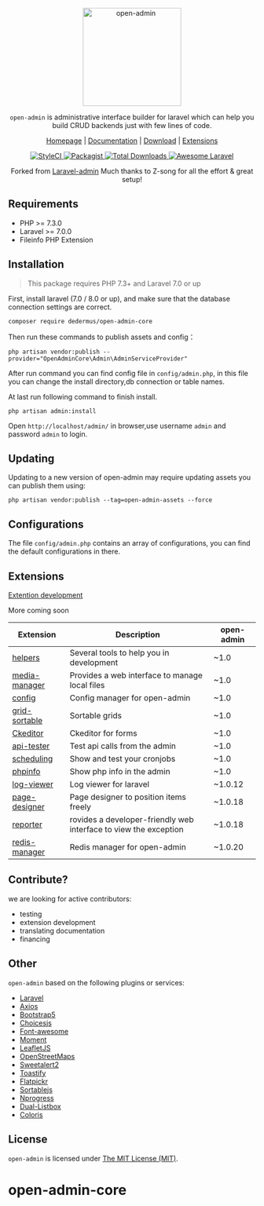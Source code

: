 <p align="center">
<a href="https://open-admin.org/">
<img src="https://open-admin.org/gfx/logo.png" alt="open-admin" style="height:200px;background:transparent;">
</a>
</p>

<p align="center"><code>open-admin</code> is administrative interface builder for laravel which can help you build CRUD backends just with few lines of code.</p>

<p align="center">
<a href="https://open-admin.org">Homepage</a> |
<a href="https://open-admin.org/docs">Documentation</a> |
<a href="https://github.com/open-admin-org/open-admin">Download</a> |
<a href="https://github.com/open-admin-org?tab=repositories">Extensions</a>
</p>

<p align="center">
    <a href="https://styleci.io/repos/365864806">
        <img src="https://styleci.io/repos/365864806/shield" alt="StyleCI">
    </a>
    <a href="https://packagist.org/packages/open-admin-org/open-admin">
        <img src="https://img.shields.io/github/license/open-admin-org/open-admin.svg?style=flat-square&color=brightgreen" alt="Packagist">
    </a>
    <a href="https://packagist.org/packages/open-admin-org/open-admin">
        <img src="https://img.shields.io/packagist/dt/open-admin-org/open-admin.svg?style=flat-square" alt="Total Downloads">
    </a>
    <a href="https://github.com/open-admin-org/open-admin">
        <img src="https://img.shields.io/badge/Awesome-Laravel-brightgreen.svg?style=flat-square" alt="Awesome Laravel">
    </a>
<!--
    <a href="#backers" alt="sponsors on Open Collective">
        <img src="https://opencollective.com/open-admin/backers/badge.svg?style=flat-square" />
    </a>
    <a href="https://www.paypal.me/wishbone-prductions" alt="Paypal donate">
        <img src="https://img.shields.io/badge/Donate-Paypal-green.svg?style=flat-square" />
    </a>-->
</div>

<p align="center">
    Forked from <a href="https://github.com/z-song/laravel-admin">Laravel-admin</a> Much thanks to Z-song for all the effort & great setup!
</p>


Requirements
------------
 - PHP >= 7.3.0
 - Laravel >= 7.0.0
 - Fileinfo PHP Extension

Installation
------------

> This package requires PHP 7.3+ and Laravel 7.0 or up

First, install laravel (7.0 / 8.0 or up), and make sure that the database connection settings are correct.

```
composer require dedermus/open-admin-core
```

Then run these commands to publish assets and config：

```
php artisan vendor:publish --provider="OpenAdminCore\Admin\AdminServiceProvider"
```
After run command you can find config file in `config/admin.php`, in this file you can change the install directory,db connection or table names.

At last run following command to finish install.
```
php artisan admin:install
```

Open `http://localhost/admin/` in browser,use username `admin` and password `admin` to login.

Updating
------------
Updating to a new version of open-admin may require updating assets you can publish them using:
```
php artisan vendor:publish --tag=open-admin-assets --force
```

Configurations
------------
The file `config/admin.php` contains an array of configurations, you can find the default configurations in there.

## Extensions
<a href="https://open-admin.org/docs/en/extension-development">Extention development</a>

More coming soon

| Extension                                                        | Description                              | open-admin                              |
| ---------------------------------------------------------------- | ---------------------------------------- |---------------------------------------- |
| [helpers](https://github.com/open-admin-org/helpers)             | Several tools to help you in development | ~1.0 |
| [media-manager](https://github.com/open-admin-org/media-manager) | Provides a web interface to manage local files          | ~1.0 |
| [config](https://github.com/open-admin-org/config)               | Config manager for open-admin            |~1.0 |
| [grid-sortable](https://github.com/open-admin-org/grid-sortable) | Sortable grids                           |~1.0 |
| [Ckeditor](https://github.com/open-admin-org/ckeditor)           | Ckeditor for forms                       |~1.0 |
| [api-tester](https://github.com/open-admin-org/api-tester)       | Test api calls from the admin            |~1.0 |
| [scheduling](https://github.com/open-admin-org/scheduling)       | Show and test your cronjobs              |~1.0 |
| [phpinfo](https://github.com/open-admin-org/phpinfo)             | Show php info in the admin               |~1.0 |
| [log-viewer](https://github.com/open-admin-org/log-viewer)       | Log viewer for laravel                   |~1.0.12 |
| [page-designer](https://github.com/open-admin-org/page-designer) | Page designer to position items freely   |~1.0.18 |
| [reporter](https://github.com/open-admin-org/reporter)           | rovides a developer-friendly web interface to view the exception    |~1.0.18 |
| [redis-manager](https://github.com/open-admin-org/redis-manager) | Redis manager for open-admin             |~1.0.20 |


<!--
| [backup](https://github.com/open-admin-extensions/backup) | An admin interface for managing backups          |~1.5 |
| [wangEditor](https://github.com/open-admin-extensions/wangEditor) | A rich text editor based on [wangeditor](http://www.wangeditor.com/)         |~1.6 |
| [summernote](https://github.com/open-admin-extensions/summernote) | A rich text editor based on [summernote](https://summernote.org/)          |~1.6 |
| [simplemde](https://github.com/open-admin-extensions/simplemde) | A markdown editor based on [simplemde](https://github.com/sparksuite/simplemde-markdown-editor)          |~1.6 |
| [php-editor](https://github.com/open-admin-extensions/php-editor) <br/> [python-editor](https://github.com/open-admin-extensions/python-editor) <br/> [js-editor](https://github.com/open-admin-extensions/js-editor)<br/> [css-editor](https://github.com/open-admin-extensions/css-editor)<br/> [clike-editor](https://github.com/open-admin-extensions/clike-editor)| Several programing language editor extensions based on code-mirror          |~1.6 |
| [json-editor](https://github.com/open-admin-extensions/json-editor) | JSON Editor for Open-admin          |~1.6 |
| [composer-viewer](https://github.com/open-admin-extensions/composer-viewer) | A web interface of composer packages in laravel.          |~1.6 |
| [data-table](https://github.com/open-admin-extensions/data-table) | Advanced table widget for open-admin |~1.6 |
| [watermark](https://github.com/open-admin-extensions/watermark) | Text watermark for open-admin |~1.6 |
| [google-authenticator](https://github.com/ylic/open-admin-google-authenticator) | Google authenticator |~1.6 |
-->

## Contribute?
 we are looking for active contributors:
 - testing
 - extension development
 - translating documentation
 - financing

Other
------------
`open-admin` based on the following plugins or services:

+ [Laravel](https://laravel.com/)
+ [Axios](https://github.com/axios/axios)
+ [Bootstrap5](https://getbootstrap.com/docs/5.0/getting-started/introduction/)
+ [Choicesjs](https://github.com/Choices-js/Choices)
+ [Font-awesome](http://fontawesome.io)
+ [Moment](http://momentjs.com/)
+ [LeafletJS](https://leafletjs.com/)
+ [OpenStreetMaps](https://www.openstreetmap.org/)
+ [Sweetalert2](https://github.com/sweetalert2/sweetalert2)
+ [Toastify](https://github.com/apvarun/toastify-js)
+ [Flatpickr](https://github.com/flatpickr/flatpickr)
+ [Sortablejs](https://github.com/SortableJS/Sortable)
+ [Nprogress](https://ricostacruz.com/nprogress/)
+ [Dual-Listbox](https://github.com/maykinmedia/dual-listbox/)
+ [Coloris](https://github.com/mdbassit/Coloris/)

License
------------
`open-admin` is licensed under [The MIT License (MIT)](LICENSE).
# open-admin-core
